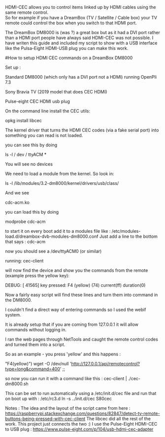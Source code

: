 HDMI-CEC allows you to control items linked up by HDMI cables using the same remote control.  
So for example if you have a DreamBox (TV / Satellite / Cable box) your TV remote could control the box when you switch to that HDMI port.

The DreamBox DM8000 is (was ?) a great box but as it had a DVI port rather than a HDMI port people have always said HDMI-CEC was not possible.
I have writen this guide and included my script to show with a USB interface like the Pulsa-Eight HDMI-USB plug you can make this work.

#How to setup HDMI CEC commands on a DreamBox DM8000



Set up :

Standard DM8000 (which only has a DVI port not a HDMI) running OpenPli 7.3

Sony Bravia TV (2019 model that does CEC HDMI)

Pulse-eight CEC HDMI usb plug



On the command line install the CEC utils:



opkg install libcec



The kernel driver that turns the HDMI CEC codes (via a fake serial port) into something you can read is not loaded.

you can see this by doing 



ls -l / dev / ttyACM *

You will see no devices



We need to load a module from the kernel. So look in:

ls -l /lib/modules/3.2-dm8000/kernel/drivers/usb/class/

And we see 

cdc-acm.ko



you can load this by doing 

modprobe cdc-acm

to start it on every boot add it to a modules file like :
/etc/modules-load.d/dreambox-dvb-modules-dm8000.conf
Just add a line to the bottom that says :
cdc-acm

now you should see a /dev/ttyACM0 (or similar)


running:
cec-client

will now find the device and show you the commands from the remote (example press the yellow key):

DEBUG: [ 41565] key pressed: F4 (yellow) (74) current(ff) duration(0)



Now a fairly easy script will find these lines and turn them into command in the DM8000.

I couldn't find a direct way of entering commands so I used the webif system.

It is already setup that if you are coming from 127.0.0.1 it will allow commands without logging in.

I ran the web pages through NetTools and caught the remote control codes and turned them into a script.



So as an example - you press 'yellow' and this happens :

"F4(yellow)")
      wget -O /dev/null 'http://127.0.0.1/api/remotecontrol?type=long&command=400'
      ;;


so now you can run it with a command like this :
cec-client | ./cec-dm8000.sh

This can be set to run automatically using a /etc/init.d/cec file
and run that on boot up with :
/etc/rc3.d
ln -s ../init.d/cec S80cec

Notes :
The idea and the layout of the script came from here :
https://raspberrypi.stackexchange.com/questions/82847/detect-tv-remote-buttons-being-pressed-with-cec-client
The libcec did all the rest of the work.  This project just connects the two :)
I use the Pulse-Eight HDMI-CEC to USB plug : https://www.pulse-eight.com/p/104/usb-hdmi-cec-adapter


